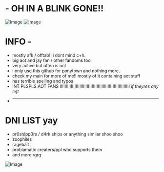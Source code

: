 # - OH IN A BLINK GONE!!
![Image](https://github.com/user-attachments/assets/7f779ade-1028-47d0-a954-f7c143e69963)
![Image](https://github.com/user-attachments/assets/dd06b4ea-60bc-40ff-a3c3-6936749ce34c)

# INFO  -  
- mostly afk / offtab!! i dont mind c+h. 
- big aot and jay fan  / other fandoms too
- very active but often is not
 - i only use this github for ponytown and nothing more.
- check my main for more of me!! mostly of it containing aot stuff
- has terrible spelling and typos
- INT PLSPLS AOT FANS !!!!!!!!!!!!!!!!!!!!!!!!!!!!!!!!!!!!!!!!!!!!!!!!!!!!!!!!! *if  theyres any left*
- _____________________________________________________________________
# DNI LIST yay 
- pr0sh!pp3rs  / d4rk ships or anything similar shoo shoo
- zoophiles
- ragebait 
- problamatic creaters/ppl who supports them 
- and more rgrg

![Image](https://github.com/user-attachments/assets/a2d82af7-e1ae-432f-a7d4-b683cc2d9b36)
